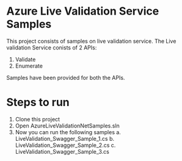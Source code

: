 ﻿# Azure Live Validation Service Samples

This project consists of samples on live validation service. The Live validation Service conists of 2 APIs:

1. Validate
2. Enumerate

Samples have been provided for both the APIs. 

# Steps to run
1. Clone this project
2. Open AzureLiveValidationNetSamples.sln 
3. Now you can run the following samples
	a. LiveValidation_Swagger_Sample_1.cs
	b. LiveValidation_Swagger_Sample_2.cs
	c. LiveValidation_Swagger_Sample_3.cs

